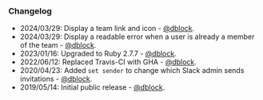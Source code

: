 ### Changelog

* 2024/03/29: Display a team link and icon - [@dblock](https://github.com/dblock).
* 2024/03/29: Display a readable error when a user is already a member of the team - [@dblock](https://github.com/dblock).
* 2023/01/16: Upgraded to Ruby 2.7.7 - [@dblock](https://github.com/dblock).
* 2022/06/12: Replaced Travis-CI with GHA - [@dblock](https://github.com/dblock).
* 2020/04/23: Added `set sender` to change which Slack admin sends invitations - [@dblock](https://github.com/dblock).
* 2019/05/14: Initial public release - [@dblock](https://github.com/dblock).

